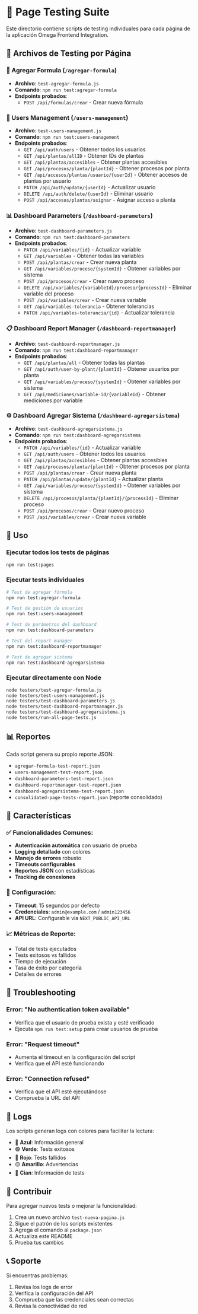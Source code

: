 # 🧪 Page Testing Suite

Este directorio contiene scripts de testing individuales para cada página de la aplicación Omega Frontend Integration.

## 📁 Archivos de Testing por Página

### 🧮 Agregar Formula (`/agregar-formula`)
- **Archivo**: `test-agregar-formula.js`
- **Comando**: `npm run test:agregar-formula`
- **Endpoints probados**:
  - `POST /api/formulas/crear` - Crear nueva fórmula

### 👥 Users Management (`/users-management`)
- **Archivo**: `test-users-management.js`
- **Comando**: `npm run test:users-management`
- **Endpoints probados**:
  - `GET /api/auth/users` - Obtener todos los usuarios
  - `GET /api/plantas/allID` - Obtener IDs de plantas
  - `GET /api/plantas/accesibles` - Obtener plantas accesibles
  - `GET /api/procesos/planta/{plantId}` - Obtener procesos por planta
  - `GET /api/accesos/plantas/usuario/{userId}` - Obtener accesos de plantas por usuario
  - `PATCH /api/auth/update/{userId}` - Actualizar usuario
  - `DELETE /api/auth/delete/{userId}` - Eliminar usuario
  - `POST /api/accesos/plantas/asignar` - Asignar acceso a planta

### 📊 Dashboard Parameters (`/dashboard-parameters`)
- **Archivo**: `test-dashboard-parameters.js`
- **Comando**: `npm run test:dashboard-parameters`
- **Endpoints probados**:
  - `PATCH /api/variables/{id}` - Actualizar variable
  - `GET /api/variables` - Obtener todas las variables
  - `POST /api/plantas/crear` - Crear nueva planta
  - `GET /api/variables/proceso/{systemId}` - Obtener variables por sistema
  - `POST /api/procesos/crear` - Crear nuevo proceso
  - `DELETE /api/variables/{variableId}/proceso/{processId}` - Eliminar variable del proceso
  - `POST /api/variables/crear` - Crear nueva variable
  - `GET /api/variables-tolerancia` - Obtener tolerancias
  - `PATCH /api/variables-tolerancia/{id}` - Actualizar tolerancia

### 📋 Dashboard Report Manager (`/dashboard-reportmanager`)
- **Archivo**: `test-dashboard-reportmanager.js`
- **Comando**: `npm run test:dashboard-reportmanager`
- **Endpoints probados**:
  - `GET /api/plantas/all` - Obtener todas las plantas
  - `GET /api/auth/user-by-plant/{plantId}` - Obtener usuarios por planta
  - `GET /api/variables/proceso/{systemId}` - Obtener variables por sistema
  - `GET /api/mediciones/variable-id/{variableId}` - Obtener mediciones por variable

### ⚙️ Dashboard Agregar Sistema (`/dashboard-agregarsistema`)
- **Archivo**: `test-dashboard-agregarsistema.js`
- **Comando**: `npm run test:dashboard-agregarsistema`
- **Endpoints probados**:
  - `PATCH /api/variables/{id}` - Actualizar variable
  - `GET /api/auth/users` - Obtener todos los usuarios
  - `GET /api/plantas/accesibles` - Obtener plantas accesibles
  - `GET /api/procesos/planta/{plantId}` - Obtener procesos por planta
  - `POST /api/plantas/crear` - Crear nueva planta
  - `PATCH /api/plantas/update/{plantId}` - Actualizar planta
  - `GET /api/variables/proceso/{systemId}` - Obtener variables por sistema
  - `DELETE /api/procesos/planta/{plantId}/{processId}` - Eliminar proceso
  - `POST /api/procesos/crear` - Crear nuevo proceso
  - `POST /api/variables/crear` - Crear nueva variable

## 🚀 Uso

### Ejecutar todos los tests de páginas
```bash
npm run test:pages
```

### Ejecutar tests individuales
```bash
# Test de agregar fórmula
npm run test:agregar-formula

# Test de gestión de usuarios
npm run test:users-management

# Test de parámetros del dashboard
npm run test:dashboard-parameters

# Test del report manager
npm run test:dashboard-reportmanager

# Test de agregar sistema
npm run test:dashboard-agregarsistema
```

### Ejecutar directamente con Node
```bash
node testers/test-agregar-formula.js
node testers/test-users-management.js
node testers/test-dashboard-parameters.js
node testers/test-dashboard-reportmanager.js
node testers/test-dashboard-agregarsistema.js
node testers/run-all-page-tests.js
```

## 📊 Reportes

Cada script genera su propio reporte JSON:

- `agregar-formula-test-report.json`
- `users-management-test-report.json`
- `dashboard-parameters-test-report.json`
- `dashboard-reportmanager-test-report.json`
- `dashboard-agregarsistema-test-report.json`
- `consolidated-page-tests-report.json` (reporte consolidado)

## 🎯 Características

### ✅ **Funcionalidades Comunes:**
- **Autenticación automática** con usuario de prueba
- **Logging detallado** con colores
- **Manejo de errores** robusto
- **Timeouts configurables**
- **Reportes JSON** con estadísticas
- **Tracking de conexiones**

### 🔧 **Configuración:**
- **Timeout**: 15 segundos por defecto
- **Credenciales**: `admin@example.com` / `admin123456`
- **API URL**: Configurable via `NEXT_PUBLIC_API_URL`

### 📈 **Métricas de Reporte:**
- Total de tests ejecutados
- Tests exitosos vs fallidos
- Tiempo de ejecución
- Tasa de éxito por categoría
- Detalles de errores

## 🐛 Troubleshooting

### Error: "No authentication token available"
- Verifica que el usuario de prueba exista y esté verificado
- Ejecuta `npm run test:setup` para crear usuarios de prueba

### Error: "Request timeout"
- Aumenta el timeout en la configuración del script
- Verifica que el API esté funcionando

### Error: "Connection refused"
- Verifica que el API esté ejecutándose
- Comprueba la URL del API

## 📝 Logs

Los scripts generan logs con colores para facilitar la lectura:

- 🔵 **Azul**: Información general
- 🟢 **Verde**: Tests exitosos
- 🔴 **Rojo**: Tests fallidos
- 🟡 **Amarillo**: Advertencias
- 🔵 **Cian**: Información de tests

## 🤝 Contribuir

Para agregar nuevos tests o mejorar la funcionalidad:

1. Crea un nuevo archivo `test-nueva-pagina.js`
2. Sigue el patrón de los scripts existentes
3. Agrega el comando al `package.json`
4. Actualiza este README
5. Prueba tus cambios

## 📞 Soporte

Si encuentras problemas:

1. Revisa los logs de error
2. Verifica la configuración del API
3. Comprueba que las credenciales sean correctas
4. Revisa la conectividad de red

